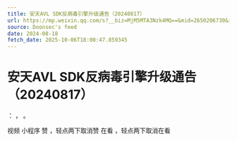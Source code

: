 ```yaml
---
title: 安天AVL SDK反病毒引擎升级通告（20240817）
url: https://mp.weixin.qq.com/s?__biz=MjM5MTA3Nzk4MQ==&mid=2650206730&idx=1&sn=227bce254f0a6eb02c69ae4769c521c5
source: Doonsec's feed
date: 2024-08-18
fetch_date: 2025-10-06T18:00:47.859345
---
```


# 安天AVL SDK反病毒引擎升级通告（20240817）

：
，
。

视频
小程序
赞
，轻点两下取消赞
在看
，轻点两下取消在看